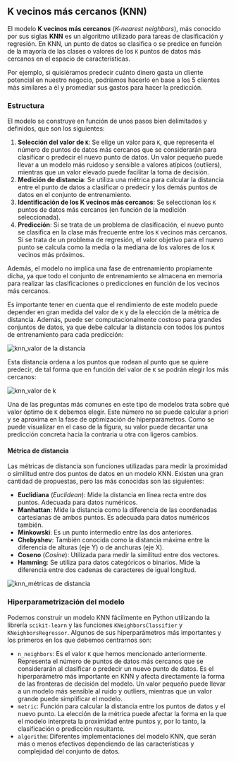 ## K vecinos más cercanos (KNN)

El modelo **K vecinos más cercanos** (*K-nearest neighbors*), más conocido por sus siglas **KNN** es un algoritmo utilizado para tareas de clasificación y regresión. En KNN, un punto de datos se clasifica o se predice en función de la mayoría de las clases o valores de los `K` puntos de datos más cercanos en el espacio de características.

Por ejemplo, si quisiéramos predecir cuánto dinero gasta un cliente potencial en nuestro negocio, podríamos hacerlo en base a los 5 clientes más similares a él y promediar sus gastos para hacer la predicción.

### Estructura

El modelo se construye en función de unos pasos bien delimitados y definidos, que son los siguientes:

1. **Selección del valor de `K`**: Se elige un valor para `K`, que representa el número de puntos de datos más cercanos que se considerarán para clasificar o predecir el nuevo punto de datos. Un valor pequeño puede llevar a un modelo más ruidoso y sensible a valores atípicos (outliers), mientras que un valor elevado puede facilitar la toma de decisión.
2. **Medición de distancia**: Se utiliza una métrica para calcular la distancia entre el punto de datos a clasificar o predecir y los demás puntos de datos en el conjunto de entrenamiento.
3. **Identificación de los K vecinos más cercanos**: Se seleccionan los `K` puntos de datos más cercanos (en función de la medición seleccionada).
4. **Predicción**: Si se trata de un problema de clasificación, el nuevo punto se clasifica en la clase más frecuente entre los `K` vecinos más cercanos. Si se trata de un problema de regresión, el valor objetivo para el nuevo punto se calcula como la media o la mediana de los valores de los `K` vecinos más próximos.

Además, el modelo no implica una fase de entrenamiento propiamente dicha, ya que todo el conjunto de entrenamiento se almacena en memoria para realizar las clasificaciones o predicciones en función de los vecinos más cercanos.

Es importante tener en cuenta que el rendimiento de este modelo puede depender en gran medida del valor de `K` y de la elección de la métrica de distancia. Además, puede ser computacionalmente costoso para grandes conjuntos de datos, ya que debe calcular la distancia con todos los puntos de entrenamiento para cada predicción:

![knn_valor de la distancia](https://github.com/4GeeksAcademy/machine-learning-content/blob/master/assets/knn_distance_value.png?raw=true)

Esta distancia ordena a los puntos que rodean al punto que se quiere predecir, de tal forma que en función del valor de `K` se podrán elegir los más cercanos:

![knn_valor de k](https://github.com/4GeeksAcademy/machine-learning-content/blob/master/assets/knn_k_value.png?raw=true)

Una de las preguntas más comunes en este tipo de modelos trata sobre qué valor óptimo de `K` debemos elegir. Este número no se puede calcular a priori y se aproxima en la fase de optimización de hiperparámetros. Como se puede visualizar en el caso de la figura, su valor puede decantar una predicción concreta hacia la contraria u otra con ligeros cambios.

#### Métrica de distancia

Las métricas de distancia son funciones utilizadas para medir la proximidad o similitud entre dos puntos de datos en un modelo KNN. Existen una gran cantidad de propuestas, pero las más conocidas son las siguientes:

- **Euclidiana** (*Euclidean*): Mide la distancia en línea recta entre dos puntos. Adecuada para datos numéricos.
- **Manhattan**: Mide la distancia como la diferencia de las coordenadas cartesianas de ambos puntos. Es adecuada para datos numéricos también.
- **Minkowski**: Es un punto intermedio entre las dos anteriores.
- **Chebyshev**: También conocida como la distancia máxima entre la diferencia de alturas (eje Y) o de anchuras (eje X).
- **Coseno** (*Cosine*): Utilizada para medir la similitud entre dos vectores.
- **Hamming**: Se utiliza para datos categóricos o binarios. Mide la diferencia entre dos cadenas de caracteres de igual longitud.

![knn_métricas de distancia](https://github.com/4GeeksAcademy/machine-learning-content/blob/master/assets/knn_distance_metrics.png?raw=true)

### Hiperparametrización del modelo

Podemos construir un modelo KNN fácilmente en Python utilizando la librería `scikit-learn` y las funciones `KNeighborsClassifier` y `KNeighborsRegressor`. Algunos de sus hiperparámetros más importantes y los primeros en los que debemos centrarnos son:

- `n_neighbors`: Es el valor `K` que hemos mencionado anteriormente. Representa el número de puntos de datos más cercanos que se considerarán al clasificar o predecir un nuevo punto de datos. Es el hiperparámetro más importante en KNN y afecta directamente la forma de las fronteras de decisión del modelo. Un valor pequeño puede llevar a un modelo más sensible al ruido y outliers, mientras que un valor grande puede simplificar el modelo.
- `metric`: Función para calcular la distancia entre los puntos de datos y el nuevo punto. La elección de la métrica puede afectar la forma en la que el modelo interpreta la proximidad entre puntos y, por lo tanto, la clasificación o predicción resultante.
- `algorithm`: Diferentes implementaciones del modelo KNN, que serán más o menos efectivos dependiendo de las características y complejidad del conjunto de datos.
